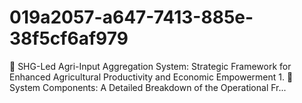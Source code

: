 # 019a2057-a647-7413-885e-38f5cf6af979
🌱 SHG-Led Agri-Input Aggregation System: Strategic Framework for Enhanced Agricultural Productivity and Economic Empowerment 1. 🧩 System Components: A Detailed Breakdown of the Operational Fr...
